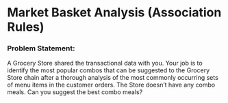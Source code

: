 # Market Basket Analysis (Association Rules)
### Problem Statement:
A Grocery Store shared the transactional data with you. Your job is to identify the most popular combos that can be suggested to the Grocery Store chain after a thorough analysis of the most commonly occurring sets of menu items in the customer orders. The Store doesn’t have any combo meals. Can you suggest the best combo meals?
